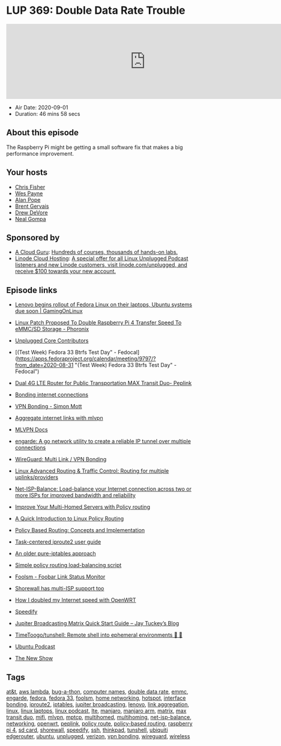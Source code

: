 # LUP 369: Double Data Rate Trouble

<iframe src="https://player.fireside.fm/v2/RUkczH-V+6tFnwEiX?theme=dark" width="740" height="200" frameborder="0" scrolling="no"></iframe>

* Air Date: 2020-09-01
* Duration: 46 mins 58 secs

## About this episode

The Raspberry Pi might be getting a small software fix that makes a big performance improvement.

## Your hosts
* [Chris Fisher](https://linuxunplugged.com/hosts/chrislas)
* [Wes Payne](https://linuxunplugged.com/hosts/wes)
* [Alan Pope](https://linuxunplugged.com/guests/alanpope)
* [Brent Gervais](https://linuxunplugged.com/guests/brentgervais)
* [Drew DeVore](https://linuxunplugged.com/guests/drewdevore)
* [Neal Gompa](https://linuxunplugged.com/guests/nealgompa)

## Sponsored by

  * [A Cloud Guru](https://acloudguru.com): [Hundreds of courses, thousands of hands-on labs.](https://acloudguru.com)
  * [Linode Cloud Hosting](https://linode.com/unplugged): [A special offer for all Linux Unplugged Podcast listeners and new Linode customers, visit linode.com/unplugged, and receive $100 towards your new account. ](https://linode.com/unplugged)



## Episode links

  * [Lenovo begins rollout of Fedora Linux on their laptops, Ubuntu systems due soon | GamingOnLinux](https://www.gamingonlinux.com/2020/08/lenovo-begins-rollout-of-fedora-linux-on-their-laptops-ubuntu-systems-due-soon "Lenovo begins rollout of Fedora Linux on their laptops, Ubuntu systems due soon | GamingOnLinux")
  * [Linux Patch Proposed To Double Raspberry Pi 4 Transfer Speed To eMMC/SD Storage - Phoronix](https://www.phoronix.com/scan.php?page=news_item&px=RPi4-DDR-eMMC-SD-Linux-Patch "Linux Patch Proposed To Double Raspberry Pi 4 Transfer Speed To eMMC/SD Storage - Phoronix")
  * [Unplugged Core Contributors](http://unpluggedcore.com/ "Unplugged Core Contributors")
  * [(Test Week) Fedora 33 Btrfs Test Day" - Fedocal](https://apps.fedoraproject.org/calendar/meeting/9797/?from_date=2020-08-31 "\(Test Week\) Fedora 33 Btrfs Test Day" - Fedocal")
  * [Dual 4G LTE Router for Public Transportation MAX Transit Duo- Peplink](https://www.peplink.com/products/max-transit-duo/ "Dual 4G LTE Router for Public Transportation MAX Transit Duo- Peplink")
  * [Bonding internet connections](https://lochnair.net/2017/03/13/bonding-internet-connections/ "Bonding internet connections")
  * [VPN Bonding - Simon Mott](https://www.simonmott.co.uk/2012/03/vpn-bonding/ "VPN Bonding - Simon Mott")
  * [Aggregate internet links with mlvpn](https://dataswamp.org/~solene/2020-03-28-mlvpn.html "Aggregate internet links with mlvpn")
  * [MLVPN Docs](https://mlvpn.readthedocs.io/en/latest/index.html "MLVPN Docs")
  * [engarde: A go network utility to create a reliable IP tunnel over multiple connections ](https://github.com/porech/engarde "engarde: A go network utility to create a reliable IP tunnel over multiple connections
")

  * [WireGuard: Multi Link / VPN Bonding ](https://lists.zx2c4.com/pipermail/wireguard/2017-November/001887.html "WireGuard: Multi Link / VPN Bonding
")

  * [Linux Advanced Routing & Traffic Control: Routing for multiple uplinks/providers](https://lartc.org/howto/lartc.rpdb.multiple-links.html "Linux Advanced Routing & Traffic Control: Routing for multiple uplinks/providers")
  * [Net-ISP-Balance: Load-balance your Internet connection across two or more ISPs for improved bandwidth and reliability ](https://lstein.github.io/Net-ISP-Balance/ "Net-ISP-Balance: Load-balance your Internet connection across two or more ISPs for improved bandwidth and reliability
")

  * [Improve Your Multi-Homed Servers with Policy routing ](https://www.usenix.org/system/files/login/articles/login_summer16_10_anderson.pdf "Improve Your Multi-Homed Servers with Policy routing
")

  * [A Quick Introduction to Linux Policy Routing](https://blog.scottlowe.org/2013/05/29/a-quick-introduction-to-linux-policy-routing/ "A Quick Introduction to Linux Policy Routing")
  * [Policy Based Routing: Concepts and Implementation](https://silo.tips/download/advanced-routing-scenarios-policy-based-routing-concepts-and-linux-implementatio "Policy Based Routing: Concepts and Implementation")
  * [Task-centered iproute2 user guide](https://baturin.org/docs/iproute2/ "Task-centered iproute2 user guide")
  * [An older pure-iptables approach](https://vyruss.org/computing/load_balance.html "An older pure-iptables approach")
  * [Simple policy routing load-balancing script](https://www.isticktoit.net/?p=1637m "Simple policy routing load-balancing script")
  * [Foolsm - Foobar Link Status Monitor](https://lsm.foobar.fi/ "Foolsm - Foobar Link Status Monitor")
  * [Shorewall has multi-ISP support too](https://shorewall.org/MultiISP.html "Shorewall has multi-ISP support too")
  * [How I doubled my Internet speed with OpenWRT](https://msol.io/blog/tech/how-i-doubled-my-internet-speed-with-openwrt/ "How I doubled my Internet speed with OpenWRT")
  * [Speedify](https://speedify.com/ "Speedify")
  * [Jupiter Broadcasting Matrix Quick Start Guide – Jay Tuckey’s Blog](https://jaytuckey.name/2020/08/26/jupiter-broadcasting-matrix-quick-start-guide/ "Jupiter Broadcasting Matrix Quick Start Guide – Jay Tuckey’s Blog")
  * [TimeToogo/tunshell: Remote shell into ephemeral environments 🐚 🦀](https://github.com/TimeToogo/tunshell "TimeToogo/tunshell: Remote shell into ephemeral environments 🐚 🦀")
  * [Ubuntu Podcast](https://ubuntupodcast.org/ "Ubuntu Podcast")
  * [The New Show](https://thenew.show/ "The New Show")



## Tags

[at&t](https://linuxunplugged.com/tags/at&t), [aws lambda](https://linuxunplugged.com/tags/aws%20lambda), [bug-a-thon](https://linuxunplugged.com/tags/bug-a-thon), [computer names](https://linuxunplugged.com/tags/computer%20names), [double data rate](https://linuxunplugged.com/tags/double%20data%20rate), [emmc](https://linuxunplugged.com/tags/emmc), [engarde](https://linuxunplugged.com/tags/engarde), [fedora](https://linuxunplugged.com/tags/fedora), [fedora 33](https://linuxunplugged.com/tags/fedora%2033), [foolsm](https://linuxunplugged.com/tags/foolsm), [home networking](https://linuxunplugged.com/tags/home%20networking), [hotspot](https://linuxunplugged.com/tags/hotspot), [interface bonding](https://linuxunplugged.com/tags/interface%20bonding), [iproute2](https://linuxunplugged.com/tags/iproute2), [iptables](https://linuxunplugged.com/tags/iptables), [jupiter broadcasting](https://linuxunplugged.com/tags/jupiter%20broadcasting), [lenovo](https://linuxunplugged.com/tags/lenovo), [link aggregation](https://linuxunplugged.com/tags/link%20aggregation), [linux](https://linuxunplugged.com/tags/linux), [linux laptops](https://linuxunplugged.com/tags/linux%20laptops), [linux podcast](https://linuxunplugged.com/tags/linux%20podcast), [lte](https://linuxunplugged.com/tags/lte), [manjaro](https://linuxunplugged.com/tags/manjaro), [manjaro arm](https://linuxunplugged.com/tags/manjaro%20arm), [matrix](https://linuxunplugged.com/tags/matrix), [max transit duo](https://linuxunplugged.com/tags/max%20transit%20duo), [mifi](https://linuxunplugged.com/tags/mifi), [mlvpn](https://linuxunplugged.com/tags/mlvpn), [mptcp](https://linuxunplugged.com/tags/mptcp), [multihomed](https://linuxunplugged.com/tags/multihomed), [multihoming](https://linuxunplugged.com/tags/multihoming), [net-isp-balance](https://linuxunplugged.com/tags/net-isp-balance), [networking](https://linuxunplugged.com/tags/networking), [openwrt](https://linuxunplugged.com/tags/openwrt), [peplink](https://linuxunplugged.com/tags/peplink), [policy route](https://linuxunplugged.com/tags/policy%20route), [policy-based routing](https://linuxunplugged.com/tags/policy-based%20routing), [raspberry pi 4](https://linuxunplugged.com/tags/raspberry%20pi%204), [sd card](https://linuxunplugged.com/tags/sd%20card), [shorewall](https://linuxunplugged.com/tags/shorewall), [speedify](https://linuxunplugged.com/tags/speedify), [ssh](https://linuxunplugged.com/tags/ssh), [thinkpad](https://linuxunplugged.com/tags/thinkpad), [tunshell](https://linuxunplugged.com/tags/tunshell), [ubiquiti edgerouter](https://linuxunplugged.com/tags/ubiquiti%20edgerouter), [ubuntu](https://linuxunplugged.com/tags/ubuntu), [unplugged](https://linuxunplugged.com/tags/unplugged), [verizon](https://linuxunplugged.com/tags/verizon), [vpn bonding](https://linuxunplugged.com/tags/vpn%20bonding), [wireguard](https://linuxunplugged.com/tags/wireguard), [wireless](https://linuxunplugged.com/tags/wireless)